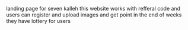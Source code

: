 landing page for seven kalleh 
this website works with refferal code and users can register and upload images and get point 
in the end of weeks they have lottery for users
